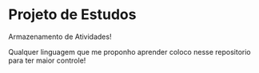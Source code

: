 # Projeto de Estudos

Armazenamento de Atividades!

Qualquer linguagem que me proponho aprender coloco nesse repositorio para ter maior controle!

